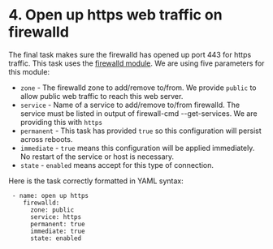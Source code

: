 # 4. Open up https web traffic on firewalld

The final task makes sure the firewalld has opened up port 443 for https traffic. This task uses the [firewalld module](https://docs.ansible.com/ansible/latest/modules/firewalld_module.html).  We are using five parameters for this module:

- `zone` -  The firewalld zone to add/remove to/from.  We provide `public` to allow public web traffic to reach this web server.
- `service` - Name of a service to add/remove to/from firewalld.
The service must be listed in output of firewall-cmd --get-services.  We are providing this with `https`
- `permanent` - This task has provided `true` so this configuration will persist across reboots.
- `immediate` - `true` means this configuration will be applied immediately.  No restart of the service or host is necessary.
- `state` - `enabled` means accept for this type of connection.

Here is the task correctly formatted in YAML syntax:

```
 - name: open up https
    firewalld:
      zone: public
      service: https
      permanent: true
      immediate: true
      state: enabled
```
